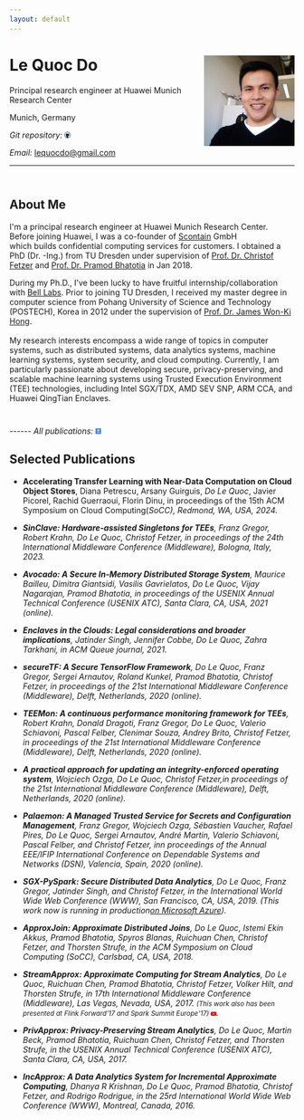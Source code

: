 ```yaml
---
layout: default
---
```


# Le Quoc Do <a href="/images/me.jpg" target="_blank"> <img src="images/me.jpg" alt="Le Quoc Do" style="width:160px;" align="right"></a>
Principal research engineer at Huawei Munich Research Center <br>
<!-- Co-founder of <a href="https://scontain.com/" target="_blank">Scontain</a> GmbH <br> -->
Munich, Germany <br>


<!-- <em>Curriculum Vitae: </em><a href="/files/CV_new.pdf" target="_blank">PDF</a>  <small>(September, 2017)</small> <br> -->
<em>Git repository: </em><a href="https://github.com/doflink"> <img class="t0" width="2%" src="/images/github-icon.png" alt="github"></a><br>
<!--<em>Email: </em><a href="mailto:do@scontain.com">do@scontain.com</a> <br> -->
<em>Email: </em><a href="mailto:lequocdo@gmail.com">lequocdo@gmail.com</a> <br> 
<!-- <em>Office: </em>Systems Engineering Chair, APB 3074<br> -->

<!-- <hr width="600px"> -->
-----

<hr style="height:10pt; visibility:hidden;" />

## About Me
<!-- <a href="https://tu-dresden.de/" target="_blank"><img src="images/tu-dresden.png" alt="TU Dresden" style="width:160px;" align="right"></a> -->

<!-- <p align="justify" style="max-width:600px"> -->

<p align="justify">
<!-- a class="tosu">I have successfully defended my PhD thesis!!!</a> -->

I'm a principal research engineer at Huawei Munich Research Center. Before joining Huawei, I was a co-founder of <a href="https://scontain.com/" target="_blank">Scontain</a> GmbH <br>  which builds confidential computing services for customers. I obtained a PhD (Dr. -Ing.) from TU Dresden under supervision of <a href="https://tu-dresden.de/ing/informatik/sya/se/die-professur/inhaber-in" target="_blank"> Prof. Dr. Christof Fetzer</a> and <a href="http://homepages.inf.ed.ac.uk/pbhatoti" target="_blank"> Prof. Dr. Pramod Bhatotia</a> in Jan 2018. 
<!-- a Since April 2018, I have joined  <a href="http://scontain.com" target="_blank">Scontain</a> startup as a co-founder.-->
During my Ph.D., I’ve been lucky to have fruitful internship/collaboration with <a href="https://www.bell-labs.com/">Bell Labs</a>. Prior to joining TU Dresden, I received my master degree in computer science from Pohang University of Science and Technology (POSTECH), Korea in 2012 under the supervision of <a href="http://dpnm.postech.ac.kr/~jwkhong/" target="_blank">Prof. Dr. James Won-Ki Hong</a>.
<br>
<br>
My research interests encompass a wide range of topics in computer systems, such as distributed systems, data analytics systems, machine learning systems, system security, and cloud computing. Currently, I am particularly passionate about developing secure, privacy-preserving, and scalable machine learning systems using Trusted Execution Environment (TEE) technologies, including Intel SGX/TDX, AMD SEV SNP, ARM CCA, and Huawei QingTian Enclaves.
</p>

<hr style="height:10pt; visibility:hidden;" />
------
<em>All publications: </em><a href="https://scholar.google.de/citations?hl=en&user=z1VDRsUAAAAJ"> <img class="t0" width="2%" src="/images/gscholar-icon.png" alt="Google Scholar"></a><br>

## Selected Publications
- **Accelerating Transfer Learning with Near-Data Computation on Cloud Object Stores**, Diana Petrescu, Arsany Guirguis, _Do Le Quoc_, Javier Picorel, Rachid Guerraoui, Florin Dinu, in proceedings of the 15th ACM Symposium on Cloud Computing(<em><a class="tosu">SoCC</a>), Redmond, WA, USA, 2024.

- **SinClave: Hardware-assisted Singletons for TEEs**, Franz Gregor, Robert Krahn,  _Do Le Quoc_, Christof Fetzer, in proceedings of the 24th International Middleware Conference (<em><a class="tosu">Middleware</a>), Bologna, Italy, 2023.

- **Avocado: A Secure In-Memory Distributed Storage System**, Maurice Bailleu, Dimitra Giantsidi, Vasilis Gavrielatos, _Do Le Quoc_, Vijay Nagarajan, Pramod Bhatotia, in proceedings of the USENIX Annual Technical Conference (<em><a class="tosu">USENIX ATC</a>), Santa Clara, CA, USA, 2021 (online).

- **Enclaves in the Clouds: Legal considerations and broader implications**, Jatinder Singh, Jennifer Cobbe, _Do Le Quoc_, Zahra Tarkhani, in <em><a class="tosu">ACM Queue</a> journal, 2021.

- **secureTF: A Secure TensorFlow Framework**, _Do Le Quoc_, Franz Gregor, Sergei Arnautov,
Roland Kunkel, Pramod Bhatotia, Christof Fetzer, in proceedings of the 21st International Middleware Conference (<em><a class="tosu">Middleware</a>), Delft, Netherlands, 2020 (online).

- **TEEMon: A continuous performance monitoring framework for TEEs**, Robert Krahn, Donald Dragoti, Franz Gregor, _Do Le Quoc_, Valerio Schiavoni, Pascal Felber, Clenimar Souza, Andrey Brito, Christof Fetzer, in proceedings of the 21st International Middleware Conference (<em><a class="tosu">Middleware</a>), Delft, Netherlands, 2020 (online).

- **A practical approach for updating an integrity-enforced operating system**, Wojciech Ozga, _Do Le Quoc_, Christof Fetzer,in proceedings of the 21st International Middleware Conference (<em><a class="tosu">Middleware</a>), Delft, Netherlands, 2020 (online).

- **Palaemon: A Managed Trusted Service for Secrets and Configuration Management**, Franz Gregor, Wojciech Ozga, Sébastien Vaucher, Rafael Pires, _Do Le Quoc_, Sergei Arnautov, André Martin, Valerio Schiavoni, Pascal Felber, and Christof Fetzer, inn proceedings of the Annual EEE/IFIP International Conference on Dependable Systems and Networks (<em><a class="tosu">DSN</a>), Valencia, Spain,
2020 (online).

- **SGX-PySpark: Secure Distributed Data Analytics**, _Do Le Quoc_, Franz Gregor, Jatinder Singh, and Christof Fetzer, in the International World Wide Web Conference (<em><a class="tosu">WWW</a>), San Francisco, CA, USA, 2019. (This work now is <em><a class="tosu">running in production</a><a href="https://docs.microsoft.com/en-us/azure/architecture/example-scenario/confidential/data-analytics-containers-spark-kubernetes-azure-sql" target="_blank">on Microsoft Azure</a>).

- **ApproxJoin: Approximate Distributed Joins**, _Do Le Quoc_, Istemi Ekin Akkus, Pramod Bhatotia, Spyros Blanas, Ruichuan Chen, Christof Fetzer, and Thorsten Strufe, in the ACM Symposium on Cloud Computing (<em><a class="tosu">SoCC</a>), Carlsbad, CA, USA, 2018.

- **StreamApprox: Approximate Computing for Stream Analytics**, _Do Le Quoc_, Ruichuan Chen, Pramod Bhatotia, Christof Fetzer, Volker Hilt, and Thorsten Strufe, in 17th International Middleware Conference (<em><a class="tosu">Middleware</a>), Las Vegas, Nevada, USA, 2017. <small><a>(This work also has been presented at Flink Forward'17 and Spark Summit Europe'17)
</a></small><a href="https://www.youtube.com/watch?v=86hgL1bqW6g&ab_channel=Databricks"><img class="t0" width="2%" src="/images/youtube-icon.png" alt="youtube"></a>.

- **PrivApprox: Privacy-Preserving Stream Analytics**, _Do Le Quoc_, Martin Beck,  Pramod Bhatotia,  Ruichuan Chen, Christof Fetzer, and Thorsten Strufe, in the USENIX Annual Technical Conference (<em><a class="tosu">USENIX ATC</a>), Santa Clara, CA, USA, 2017.

- **IncApprox: A Data Analytics System for Incremental Approximate Computing**, Dhanya R Krishnan, _Do Le Quoc_, Pramod Bhatotia, Christof Fetzer, and Rodrigo Rodrigue, in the 25rd International World Wide Web Conference (<em><a class="tosu">WWW</a>), Montreal, Canada, 2016.



<!-- -----
<hr style="height:10pt; visibility:hidden;" />
## News

<table style="white-space: nowrap;">
	<tr>
	<td width="75"><b>Sep, 17'</b></td>
	<td>Giving a talk at <a href="https://berlin.flink-forward.org" target="_blank">Flink Forward, Berlin 2017</a></td>
	</tr>

	<tr>
	<td><b>August, 17'</b></td>
	<td>StreamApprox is accepted at <a href="http://2017.middleware-conference.org/" target="_blank">Middleware'17</a></td>
	</tr>

</table> -->
